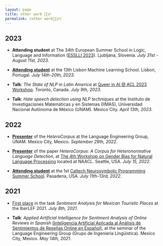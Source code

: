 ```yaml
---
layout: page
title: other work 🦹🏽‍♂️
permalink: /other work🦹🏽‍♂️/
---
```

## 2023

- **Attending student** at The 34th European Summer School in Logic, Language and Information ([ESSLLI 2023](<https://esslli.eu/>)). Ljubljana, Slovenia. *July 31st - August 11st, 2023*.

- **[Attending student](https://juanmvsa.github.io/docs/lxmls2023.pdf)** at the 13th Lisbon Machine Learning School. Lisbon, Portugal. *July 14th-20th, 2023*.

- **Talk**: *The State of NLP in Latin America* at [Queer in AI @ ACL 2023 Workshop](https://www.queerinai.com/acl-2023). Toronto, Canada. *July 9th, 2023*.

- **Talk**: *Hate speech detection using NLP techniques* at the Instituto de Investigaciones Matemáticas y en Sistemas (IIMAS), Universidad Nacional Autónoma de México (UNAM). Mexico City. *April 13th, 2023*.

## 2022

- **[Presenter](https://juanmvsa.github.io/docs/const_heterocorpus_gil.pdf)** of the *HeteroCorpus* at the Language Engineering Group, UNAM. Mexico City, Mexico. *September 29th, 2022*.

- **[Presenter](https://juanmvsa.github.io/docs/naacl_2022.pdf)** of the paper *HeteroCorpus: A Corpus for Heteronormative Language Detection*, at [The 4th Workshop on Gender Bias for Natural Language Processing](https://genderbiasnlp.talp.cat/) located at NAACL. Seattle, USA. *July 15, 2022*.

- **[Attending student](https://juanmvsa.github.io/docs/caltech_2022.pdf)** at the 1st [Caltech Neurosymbolic Programming Summer School](http://www.neurosymbolic.org/summerschool.html). Pasadena, USA. *July 11th-13rd, 2022*.

## 2021

- [First place](https://juanmvsa.github.io/docs/IberLEF.pdf) in the task *Sentiment Analysis for Mexican Touristic Places* at the IberLEF 2021. *July 8th, 2021*.

- **Talk**: *Applied Artificial Intelligence for Sentiment Analysis of Online Reviews in Spanish* [(Inteligencia Artificial Aplicada al Análisis de Sentimientos de Reseñas Online en Español)](https://juanmvsa.github.io/docs/Constancia_GIL_2021.pdf), at the seminar of the Language Engineering Group (Grupo de Ingeniería Lingüística). Mexico City, Mexico. *May 14th, 2021*.
